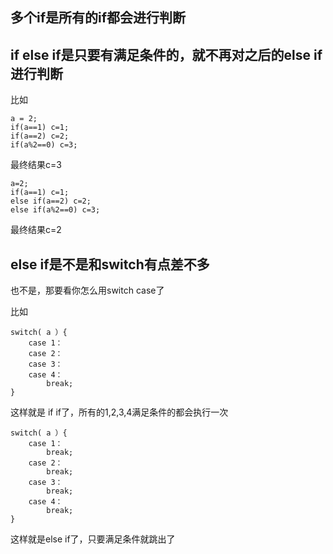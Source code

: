 ## 多个if是所有的if都会进行判断

## if else if是只要有满足条件的，就不再对之后的else if进行判断

比如

```
a = 2;
if(a==1) c=1;
if(a==2) c=2;
if(a%2==0) c=3;
```
最终结果c=3

```
a=2;
if(a==1) c=1;
else if(a==2) c=2;
else if(a%2==0) c=3;
```
最终结果c=2


## else if是不是和switch有点差不多

也不是，那要看你怎么用switch case了

比如
```
switch( a ）{
    case 1：
    case 2：
    case 3：
    case 4：
        break;
}
```
这样就是 if if了，所有的1,2,3,4满足条件的都会执行一次
```
switch( a ）{
    case 1：
        break;
    case 2：
        break;
    case 3：
        break;
    case 4：
        break;
}
```
这样就是else if了，只要满足条件就跳出了
